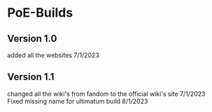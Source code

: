 # PoE-Builds
## Version 1.0   
added all the websites 7/1/2023
## Version 1.1   
changed all the wiki's from fandom to the official wiki's site 7/1/2023  
Fixed missing name for ultimatum build 8/1/2023  



